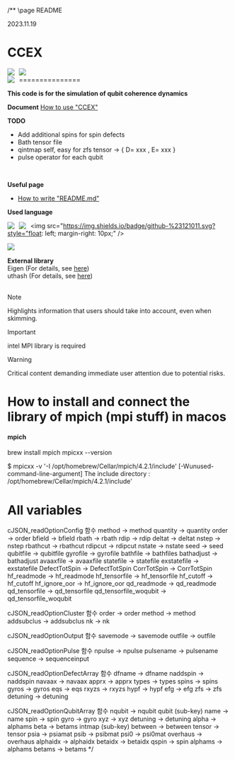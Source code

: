 /** \page README 

2023.11.19

# CCEX 
<img src="https://komarev.com/ghpvc/?username=your-github-username&style=flat-square" style="float: left; margin-right: 10px;" />
<img src="https://img.shields.io/github/watchers/{username}/{repo-name}.svg" style="float: left; margin-right: 10px;" />
<br clear="left" />
===============

<img src="https://img.shields.io/badge/License-CQML-blue?style=flat-square&logo=c&logoColor=white&labelColor=e28a2b" style="float: left; margin-right: 10px;" />
<br clear="left" />

**This code is for the simulation of qubit coherence dynamics<br/>**

**Document** [How to use "CCEX"](https://cce-x-refactoring.vercel.app/index.html)

**TODO**
* Add additional spins for spin defects
* Bath tensor file    
* qintmap self, easy for zfs tensor -> { D= xxx , E= xxx }
* pulse operator for each qubit
<br/>

**Useful page**
* [How to write "README.md"](https://docs.github.com/ko/get-started/writing-on-github/getting-started-with-writing-and-formatting-on-github/basic-writing-and-formatting-syntax)

**Used language<br/>**

<img src="https://img.shields.io/badge/c-%2300599C.svg?style=for-the-badge&logo=c&logoColor=white" style="float: left; margin-right: 10px;" />

<img src="https://img.shields.io/badge/c++-%2300599C.svg?style=for-the-badge&logo=c%2B%2B&logoColor=white" style="float: left; margin-right: 10px;" />

<img src="https://img.shields.io/badge/github-%23121011.svg?style="float: left; margin-right: 10px;" />

<img src="https://img.shields.io/badge/git-%23F05033.svg?style=for-the-badge&logo=git&logoColor=white" style="float: left; margin-right: 10px;" />

<br clear="left" />

**External library**<br/>
Eigen (For details, see [here](https://eigen.tuxfamily.org/index.php?title=Main_Page))<br/>
uthash (For details, see [here](https://troydhanson.github.io/uthash/userguide.html#_a_hash_in_c))<br/>
<br/>

> [!NOTE]
> Highlights information that users should take into account, even when skimming.

> [!IMPORTANT]
> intel MPI library is required

> [!WARNING]
> Critical content demanding immediate user attention due to potential risks.



# How to install and connect the library of mpich (mpi stuff) in macos
#### mpich
brew install mpich
mpicxx --version

$ mpicxx -v
  '-I /opt/homebrew/Cellar/mpich/4.2.1/include' [-Wunused-command-line-argument]
  The include directory : /opt/homebrew/Cellar/mpich/4.2.1/include'

# All variables

cJSON_readOptionConfig 함수
method      -> method
quantity    -> quantity
order       -> order
bfield      -> bfield
rbath       -> rbath
rdip        -> rdip
deltat      -> deltat
nstep       -> nstep
rbathcut    -> rbathcut
rdipcut     -> rdipcut
nstate      -> nstate
seed        -> seed
qubitfile   -> qubitfile
gyrofile -> gyrofile
bathfile -> bathfiles
bathadjust -> bathadjust
avaaxfile -> avaaxfile
statefile -> statefile
exstatefile -> exstatefile
DefectTotSpin -> DefectTotSpin
CorrTotSpin -> CorrTotSpin
hf_readmode -> hf_readmode
hf_tensorfile -> hf_tensorfile
hf_cutoff -> hf_cutoff
hf_ignore_oor -> hf_ignore_oor
qd_readmode -> qd_readmode
qd_tensorfile -> qd_tensorfile
qd_tensorfile_woqubit -> qd_tensorfile_woqubit

cJSON_readOptionCluster 함수
order -> order
method -> method
addsubclus -> addsubclus
nk -> nk

cJSON_readOptionOutput 함수
savemode -> savemode
outfile -> outfile

cJSON_readOptionPulse 함수
npulse -> npulse
pulsename -> pulsename
sequence -> sequenceinput


cJSON_readOptionDefectArray 함수
dfname -> dfname
naddspin -> naddspin
navaax -> navaax
apprx -> apprx
types -> types
spins -> spins
gyros -> gyros
eqs -> eqs
rxyzs -> rxyzs
hypf -> hypf
efg -> efg
zfs -> zfs
detuning -> detuning

cJSON_readOptionQubitArray 함수
nqubit -> nqubit
qubit (sub-key)
name -> name
spin -> spin
gyro -> gyro
xyz -> xyz
detuning -> detuning
alpha -> alphams
beta -> betams
intmap (sub-key)
between -> between
tensor -> tensor
psia -> psiamat
psib -> psibmat
psi0 -> psi0mat
overhaus -> overhaus
alphaidx -> alphaidx
betaidx -> betaidx
qspin -> spin
alphams -> alphams
betams -> betams
*/
